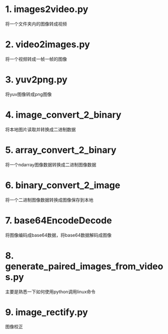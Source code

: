 # 1. images2video.py

将一个文件夹内的图像转成视频

# 2. video2images.py

将一个视频转成一帧一帧的图像

# 3. yuv2png.py

将yuv图像转成png图像

# 4. image_convert_2_binary

将本地图片读取并转换成二进制数据

# 5. array_convert_2_binary

将一个ndarray图像数据转换成二进制图像数据

# 6. binary_convert_2_image

将一个二进制图像数据转换成图像保存到本地

# 7. base64EncodeDecode

将图像编码成base64数据，将base64数据解码成图像

# 8. generate_paired_images_from_videos.py

主要是熟悉一下如何使用python调用linux命令

# 9. image_rectify.py

图像校正

